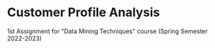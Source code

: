 # Customer Profile Analysis

1st Assignment for "Data Mining Techniques" course (Spring Semester 2022-2023)